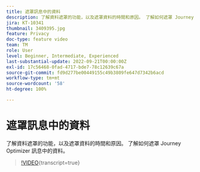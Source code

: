 ```yaml
---
title: 遮罩訊息中的資料
description: 了解資料遮罩的功能，以及遮罩資料的時間和原因。 了解如何遮罩 Journey Optimizer 訊息中的資料。
jira: KT-10341
thumbnail: 3409395.jpg
feature: Privacy
doc-type: feature video
team: TM
role: User
level: Beginner, Intermediate, Experienced
last-substantial-update: 2022-09-21T00:00:00Z
exl-id: 17c56468-0fad-4717-bde7-78c12639c67a
source-git-commit: fd9d277be00449155c49b3809fe647d7342b6acd
workflow-type: tm+mt
source-wordcount: '58'
ht-degree: 100%

---
```


# 遮罩訊息中的資料

了解資料遮罩的功能，以及遮罩資料的時間和原因。 了解如何遮罩 Journey Optimizer 訊息中的資料。

>[!VIDEO](https://video.tv.adobe.com/v/3409395?quality=12&learn=on){transcript=true}

